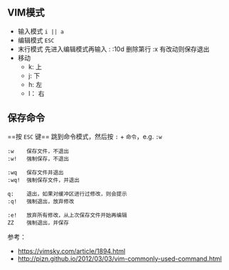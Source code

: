 ## VIM模式
- 输入模式	`i || a`
- 编辑模式  `ESC` 
- 末行模式  先进入编辑模式再输入 :    :10d 删除第行  :x 有改动则保存退出
- 移动
    - k:	上
    - j:	下
    - h:	左
    - l：	右


## 保存命令
==按 `ESC` 键== 跳到命令模式，然后按 `:` + `命令`，e.g. `:w`

```
:w    保存文件，不退出
:w!   强制保存，不退出

:wq   保存文件并退出
:wq!  强制保存文件，并退出

q:    退出，如果对缓冲区进行过修改，则会提示
:q!   强制退出，放弃修改

:e!   放弃所有修改，从上次保存文件开始再编辑
ZZ    强制退出，并保存
```


参考：
- https://vimsky.com/article/1894.html
- http://pizn.github.io/2012/03/03/vim-commonly-used-command.html